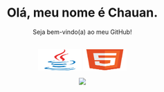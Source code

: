 <div align="center">
    <h1 align="center"><strong>Olá, meu nome é Chauan.</strong></h1><p>Seja bem-vindo(a) ao meu GitHub!</p>
</div>
<br>
<div style="display: inline_block" align="center">
    <img align="center" alt="Java" height="50" width="100" src="https://raw.githubusercontent.com/devicons/devicon/master/icons/java/java-original.svg">
    <img align="center" alt="HTML" height="50" width="100" src="https://raw.githubusercontent.com/devicons/devicon/master/icons/html5/html5-original.svg">
</div>
<br>
<div align="center">
    <a href="https://github.com/Chauan1234">
    <img height="160em" src="https://github-readme-stats.vercel.app/api/top-langs/?username=Chauan1234&layout=compact&theme=tokyonight"/>
</div>
